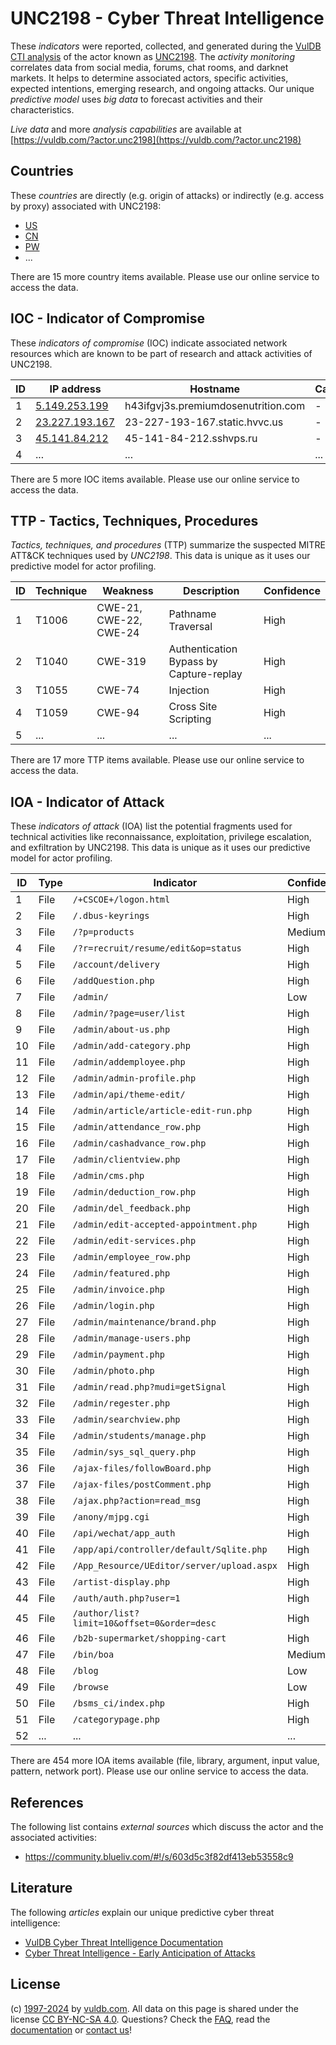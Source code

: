 # UNC2198 - Cyber Threat Intelligence

These _indicators_ were reported, collected, and generated during the [VulDB CTI analysis](https://vuldb.com/?kb.cti) of the actor known as [UNC2198](https://vuldb.com/?actor.unc2198). The _activity monitoring_ correlates data from social media, forums, chat rooms, and darknet markets. It helps to determine associated actors, specific activities, expected intentions, emerging research, and ongoing attacks. Our unique _predictive model_ uses _big data_ to forecast activities and their characteristics.

_Live data_ and more _analysis capabilities_ are available at [https://vuldb.com/?actor.unc2198](https://vuldb.com/?actor.unc2198)

## Countries

These _countries_ are directly (e.g. origin of attacks) or indirectly (e.g. access by proxy) associated with UNC2198:

* [US](https://vuldb.com/?country.us)
* [CN](https://vuldb.com/?country.cn)
* [PW](https://vuldb.com/?country.pw)
* ...

There are 15 more country items available. Please use our online service to access the data.

## IOC - Indicator of Compromise

These _indicators of compromise_ (IOC) indicate associated network resources which are known to be part of research and attack activities of UNC2198.

ID | IP address | Hostname | Campaign | Confidence
-- | ---------- | -------- | -------- | ----------
1 | [5.149.253.199](https://vuldb.com/?ip.5.149.253.199) | h43ifgvj3s.premiumdosenutrition.com | - | High
2 | [23.227.193.167](https://vuldb.com/?ip.23.227.193.167) | 23-227-193-167.static.hvvc.us | - | High
3 | [45.141.84.212](https://vuldb.com/?ip.45.141.84.212) | 45-141-84-212.sshvps.ru | - | High
4 | ... | ... | ... | ...

There are 5 more IOC items available. Please use our online service to access the data.

## TTP - Tactics, Techniques, Procedures

_Tactics, techniques, and procedures_ (TTP) summarize the suspected MITRE ATT&CK techniques used by _UNC2198_. This data is unique as it uses our predictive model for actor profiling.

ID | Technique | Weakness | Description | Confidence
-- | --------- | -------- | ----------- | ----------
1 | T1006 | CWE-21, CWE-22, CWE-24 | Pathname Traversal | High
2 | T1040 | CWE-319 | Authentication Bypass by Capture-replay | High
3 | T1055 | CWE-74 | Injection | High
4 | T1059 | CWE-94 | Cross Site Scripting | High
5 | ... | ... | ... | ...

There are 17 more TTP items available. Please use our online service to access the data.

## IOA - Indicator of Attack

These _indicators of attack_ (IOA) list the potential fragments used for technical activities like reconnaissance, exploitation, privilege escalation, and exfiltration by UNC2198. This data is unique as it uses our predictive model for actor profiling.

ID | Type | Indicator | Confidence
-- | ---- | --------- | ----------
1 | File | `/+CSCOE+/logon.html` | High
2 | File | `/.dbus-keyrings` | High
3 | File | `/?p=products` | Medium
4 | File | `/?r=recruit/resume/edit&op=status` | High
5 | File | `/account/delivery` | High
6 | File | `/addQuestion.php` | High
7 | File | `/admin/` | Low
8 | File | `/admin/?page=user/list` | High
9 | File | `/admin/about-us.php` | High
10 | File | `/admin/add-category.php` | High
11 | File | `/admin/addemployee.php` | High
12 | File | `/admin/admin-profile.php` | High
13 | File | `/admin/api/theme-edit/` | High
14 | File | `/admin/article/article-edit-run.php` | High
15 | File | `/admin/attendance_row.php` | High
16 | File | `/admin/cashadvance_row.php` | High
17 | File | `/admin/clientview.php` | High
18 | File | `/admin/cms.php` | High
19 | File | `/admin/deduction_row.php` | High
20 | File | `/admin/del_feedback.php` | High
21 | File | `/admin/edit-accepted-appointment.php` | High
22 | File | `/admin/edit-services.php` | High
23 | File | `/admin/employee_row.php` | High
24 | File | `/admin/featured.php` | High
25 | File | `/admin/invoice.php` | High
26 | File | `/admin/login.php` | High
27 | File | `/admin/maintenance/brand.php` | High
28 | File | `/admin/manage-users.php` | High
29 | File | `/admin/payment.php` | High
30 | File | `/admin/photo.php` | High
31 | File | `/admin/read.php?mudi=getSignal` | High
32 | File | `/admin/regester.php` | High
33 | File | `/admin/searchview.php` | High
34 | File | `/admin/students/manage.php` | High
35 | File | `/admin/sys_sql_query.php` | High
36 | File | `/ajax-files/followBoard.php` | High
37 | File | `/ajax-files/postComment.php` | High
38 | File | `/ajax.php?action=read_msg` | High
39 | File | `/anony/mjpg.cgi` | High
40 | File | `/api/wechat/app_auth` | High
41 | File | `/app/api/controller/default/Sqlite.php` | High
42 | File | `/App_Resource/UEditor/server/upload.aspx` | High
43 | File | `/artist-display.php` | High
44 | File | `/auth/auth.php?user=1` | High
45 | File | `/author/list?limit=10&offset=0&order=desc` | High
46 | File | `/b2b-supermarket/shopping-cart` | High
47 | File | `/bin/boa` | Medium
48 | File | `/blog` | Low
49 | File | `/browse` | Low
50 | File | `/bsms_ci/index.php` | High
51 | File | `/categorypage.php` | High
52 | ... | ... | ...

There are 454 more IOA items available (file, library, argument, input value, pattern, network port). Please use our online service to access the data.

## References

The following list contains _external sources_ which discuss the actor and the associated activities:

* https://community.blueliv.com/#!/s/603d5c3f82df413eb53558c9

## Literature

The following _articles_ explain our unique predictive cyber threat intelligence:

* [VulDB Cyber Threat Intelligence Documentation](https://vuldb.com/?kb.cti)
* [Cyber Threat Intelligence - Early Anticipation of Attacks](https://www.scip.ch/en/?labs.20201022)

## License

(c) [1997-2024](https://vuldb.com/?kb.changelog) by [vuldb.com](https://vuldb.com/?kb.about). All data on this page is shared under the license [CC BY-NC-SA 4.0](https://creativecommons.org/licenses/by-nc-sa/4.0/). Questions? Check the [FAQ](https://vuldb.com/?kb.faq), read the [documentation](https://vuldb.com/?kb) or [contact us](https://vuldb.com/?contact)!
